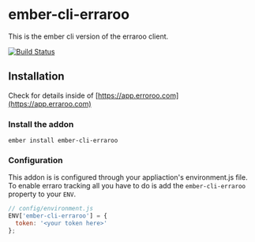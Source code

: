 # ember-cli-erraroo

This is the ember cli version of the erraroo client.

[![Build Status](https://travis-ci.org/erraroo/ember-cli-erraroo.svg)](https://travis-ci.org/erraroo/ember-cli-erraroo)

## Installation

Check for details inside of [https://app.erroroo.com](https://app.erraroo.com)

### Install the addon

```ember install ember-cli-erraroo```

### Configuration

This addon is is configured through your appliaction's environment.js
file.  To enable erraro tracking all you have to do is add the
```ember-cli-erraroo``` property to your ```ENV```.

```js
// config/environment.js
ENV['ember-cli-erraroo'] = {
  token: '<your token here>'
};
```
